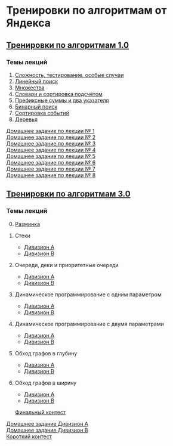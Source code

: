 # Тренировки по алгоритмам от Яндекса

## <a href="https://yandex.ru/yaintern/algorithm-training_1" data-smooth-scroll="true">Тренировки по алгоритмам 1.0</a>

### Темы лекций

1. <a href="https://github.com/IgrMd/yandex-algos-training/tree/main/Тренировки%20по%20алгоритмам%201.0/Лекция%201.%20«Сложность%2C%20тестирование%2C%20особые%20случаи»" data-smooth-scroll="true">Сложность, тестирование, особые случаи</a>
2. <a href="https://github.com/IgrMd/yandex-algos-training/tree/main/Тренировки%20по%20алгоритмам%201.0/Лекция%202.%20«Линейный%20поиск»" data-smooth-scroll="true">Линейный поиск</a>
3. <a href="https://github.com/IgrMd/yandex-algos-training/tree/main/Тренировки%20по%20алгоритмам%201.0/Лекция%203.%20«Множества»" data-smooth-scroll="true">Множества</a>
4. <a href="https://github.com/IgrMd/yandex-algos-training/tree/main/Тренировки%20по%20алгоритмам%201.0/Лекция%204.%20«Словари%20и%20сортировка%20подсчётом»" data-smooth-scroll="true">Словари и сортировка подсчётом</a>
5. <a href="https://github.com/IgrMd/yandex-algos-training/tree/main/Тренировки%20по%20алгоритмам%201.0/Лекция%205.%20«Префиксные%20суммы%20и%20два%20указателя»" data-smooth-scroll="true">Префиксные суммы и два указателя</a>
6. <a href="https://github.com/IgrMd/yandex-algos-training/tree/main/Тренировки%20по%20алгоритмам%201.0/Лекция%206.%20«Бинарный%20поиск»" data-smooth-scroll="true">Бинарный поиск</a>
7. <a href="https://github.com/IgrMd/yandex-algos-training/tree/main/Тренировки%20по%20алгоритмам%201.0/Лекция%207.%20«Сортировка%20событий»" data-smooth-scroll="true">Сортировка событий</a>
8. <a href="https://github.com/IgrMd/yandex-algos-training/tree/main/Тренировки%20по%20алгоритмам%201.0/Лекция%208.%20«Деревья»" data-smooth-scroll="true">Деревья</a>

<a href="https://contest.yandex.ru/contest/27393/enter/" data-smooth-scroll="true">Домашнее задание по лекции № 1</a>  
<a href="https://contest.yandex.ru/contest/27472/enter/" data-smooth-scroll="true">Домашнее задание по лекции № 2</a>  
<a href="https://contest.yandex.ru/contest/27663/enter/" data-smooth-scroll="true">Домашнее задание по лекции № 3</a>  
<a href="https://contest.yandex.ru/contest/27665/enter/" data-smooth-scroll="true">Домашнее задание по лекции № 4</a>  
<a href="https://contest.yandex.ru/contest/27794/enter/" data-smooth-scroll="true">Домашнее задание по лекции № 5</a>  
<a href="https://contest.yandex.ru/contest/27844/enter/" data-smooth-scroll="true">Домашнее задание по лекции № 6</a>  
<a href="https://contest.yandex.ru/contest/27883/enter/" data-smooth-scroll="true">Домашнее задание по лекции № 7</a>  
<a href="https://contest.yandex.ru/contest/28069/enter/" data-smooth-scroll="true">Домашнее задание по лекции № 8</a>

## <a href="https://yandex.ru/yaintern/algorithm-training" data-smooth-scroll="true">Тренировки по алгоритмам 3.0</a>

### Темы лекций

0. <a href="https://github.com/IgrMd/yandex-algos-training/tree/main/Тренировки%20по%20алгоритмам%203.0/Тема%200.%20Разминка" data-smooth-scroll="true">Разминка</a>
1. Стеки
    * <a href="https://github.com/IgrMd/yandex-algos-training/tree/main/Тренировки%20по%20алгоритмам%203.0/Дивизион%20A/Тема%201.%20Стеки" data-smooth-scroll="true">Дивизион A</a>
    * <a href="https://github.com/IgrMd/yandex-algos-training/tree/main/Тренировки%20по%20алгоритмам%203.0/Дивизион%20B/Тема%201.%20Стеки" data-smooth-scroll="true">Дивизион B</a>
2. Очереди, деки и приоритетные очереди
    * <a href="https://github.com/IgrMd/yandex-algos-training/tree/main/Тренировки%20по%20алгоритмам%203.0/Дивизион%20A/Тема%202.%20Очереди%2C%20деки%20и%20приоритетные%20очереди" data-smooth-scroll="true">Дивизион A</a>
    * <a href="https://github.com/IgrMd/yandex-algos-training/tree/main/Тренировки%20по%20алгоритмам%203.0/Дивизион%20B/Тема%202.%20Очереди%2C%20деки%20и%20приоритетные%20очереди" data-smooth-scroll="true">Дивизион B</a>
3. Динамическое программирование с одним параметром
    * <a href="https://github.com/IgrMd/yandex-algos-training/tree/main/Тренировки%20по%20алгоритмам%203.0/Дивизион%20A/Тема%203.%20Динамическое%20программирование%20с%20одним%20параметром" data-smooth-scroll="true">Дивизион A</a>
    * <a href="https://github.com/IgrMd/yandex-algos-training/tree/main/Тренировки%20по%20алгоритмам%203.0/Дивизион%20B/Тема%203.%20Динамическое%20программирование%20с%20одним%20параметром" data-smooth-scroll="true">Дивизион B</a>
4. Динамическое программирование с двумя параметрами
    * <a href="https://github.com/IgrMd/yandex-algos-training/tree/main/Тренировки%20по%20алгоритмам%203.0/Дивизион%20A/Тема%204.%20Динамическое%20программирование%20с%20двумя%20параметрами" data-smooth-scroll="true">Дивизион A</a>
    * <a href="https://github.com/IgrMd/yandex-algos-training/tree/main/Тренировки%20по%20алгоритмам%203.0/Дивизион%20B/Тема%204.%20Динамическое%20программирование%20с%20двумя%20параметрами" data-smooth-scroll="true">Дивизион B</a>
5. Обход графов в глубину
    * <a href="https://github.com/IgrMd/yandex-algos-training/tree/main/Тренировки%20по%20алгоритмам%203.0/Дивизион%20A/Тема%205.%20Обход%20графов%20в%20глубину" data-smooth-scroll="true">Дивизион A</a>
    * <a href="https://github.com/IgrMd/yandex-algos-training/tree/main/Тренировки%20по%20алгоритмам%203.0/Дивизион%20B/Тема%205.%20Обход%20графов%20в%20глубину" data-smooth-scroll="true">Дивизион B</a>
6. Обход графов в ширину
    * <a href="https://github.com/IgrMd/yandex-algos-training/tree/main/Тренировки%20по%20алгоритмам%203.0/Дивизион%20A/Тема%206.%20Обход%20графов%20в%20ширину" data-smooth-scroll="true">Дивизион A</a>
    * <a href="https://github.com/IgrMd/yandex-algos-training/tree/main/Тренировки%20по%20алгоритмам%203.0/Дивизион%20B/Тема%206.%20Обход%20графов%20в%20ширину" data-smooth-scroll="true">Дивизион B</a>

   <a href="https://github.com/IgrMd/yandex-algos-training/tree/main/Тренировки%20по%20алгоритмам%203.0/Финальный%20контест" data-smooth-scroll="true">Финальный контест</a>

<a href="https://contest.yandex.ru/contest/45469" data-smooth-scroll="true">Домашнее задание Дивизион А</a>  
<a href="https://contest.yandex.ru/contest/45468" data-smooth-scroll="true">Домашнее задание Дивизион B</a>  
<a href="https://contest.yandex.ru/contest/46304" data-smooth-scroll="true">Короткий контест</a>  
